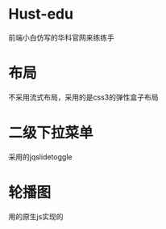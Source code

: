 <!--
 * @Author: your name
 * @Date: 2021-04-01 15:42:46
 * @LastEditTime: 2021-04-03 00:31:16
 * @LastEditors: Please set LastEditors
 * @Description: In User Settings Edit
 * @FilePath: \Hust-edu\README.md
-->
# Hust-edu
前端小白仿写的华科官网来练练手
# 布局
不采用流式布局，采用的是css3的弹性盒子布局
# 二级下拉菜单
采用的jqslidetoggle
# 轮播图
用的原生js实现的
